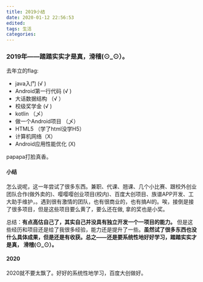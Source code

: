 ```yaml
---
title: 2019小结
date: 2020-01-12 22:56:53
edited:
tags: 生活
categories:
---
```

### 2019年——踏踏实实才是真，滑稽(⊙_⊙）。

<!--more-->
去年立的flag:
* java入门  (√ )
* Android第一行代码  (√ )
* 大话数据结构  （√ ）
* 校级奖学金  (√ )
* kotlin  （乄）
* 做一个Android项目 （乄）
* HTML5 （学了html没学H5）
* 计算机网络（X）
*  Android应用性能优化  (X)

papapa打脸真香。

#### 小结
怎么说呢，这一年尝试了很多东西。兼职、代课、翘课、几个小比赛、跟校外创业团队合作(做外卖的)、嘤嘤嘤创业项目(校内)、百度大创项目、族谱APP开发、工大助手维护，。遇到很有激情的团队，也有很商业的，也有搞AI的。唉，接倒是接了很多项目，但是这些项目要么黄了，要么还在做, 拿的奖也是小奖。

总结：**有点高估自己了，其实自己并没具有独立开发一个一项目的能力。**  但是这些经历和项目还是给了我很多经验，能力还是提升了一些。**虽然试了很多东西也没什么具体成果，但是还是有收获。总之——还是要系统性地好好学习，踏踏实实才是真， 滑稽(⊙_⊙）。**

#### 2020
2020就不要太飘了。好好的系统性地学习，百度大创做好。


